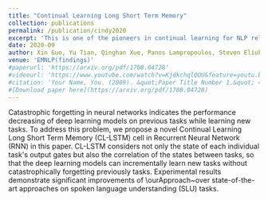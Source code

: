 ```yaml
---
title: "Continual Learning Long Short Term Memory"
collection: publications
permalink: /publication/cindy2020
excerpt: 'This is one of the pioneers in continual learning for NLP related works via recurrent neural networks.'
date: 2020-09
author: Xin Guo, Yu Tian, Qinghan Xue, Panos Lampropoulos, Steven Eliuk, Kenneth Barner and Xiaolong Wang*
venue: 'EMNLP(findings)'
#paperurl: 'https://arxiv.org/pdf/1708.04728'
#videourl: 'https://www.youtube.com/watch?v=KjdkchqlQOU&feature=youtu.be'
#citation: 'Your Name, You. (2009). &quot;Paper Title Number 1.&quot; <i>Journal 1</i>. 1(1).'
#[Download paper here](https://arxiv.org/pdf/1708.04728)
---
```

Catastrophic forgetting in neural networks indicates the performance decreasing of deep learning models on previous tasks while learning new tasks. To address this problem, we propose a novel Continual Learning Long Short Term Memory (CL-LSTM) cell in Recurrent Neural Network (RNN) in this paper. CL-LSTM considers not only the state of each individual task's output gates but also the correlation of the states between tasks, so that the deep learning models can incrementally learn new tasks without catastrophically forgetting previously tasks. Experimental results demonstrate significant improvements of \ourApproach~over state-of-the-art approaches on spoken language understanding (SLU) tasks.

